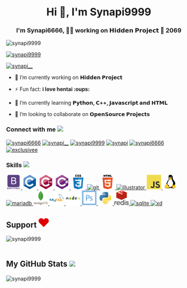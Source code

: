 <h1 align="center">Hi 👋, I'm Synapi9999</h1>
<h3 align="center">I'm Synapi6666, 👨‍💻 working on 𝗛𝗶𝗱𝗱𝗲𝗻 𝗣𝗿𝗼𝗷𝗲𝗰𝘁 🚀 2069</h3>

<p align="left"> <img src="https://komarev.com/ghpvc/?username=synapi9999&label=Views&color=0e75b6&style=flat-square" alt="synapi9999" /> </p>

<p align="left"> <a href="https://github.com/ryo-ma/github-profile-trophy"><img src="https://github-profile-trophy.vercel.app/?username=synapi9999" alt="synapi9999" /></a> </p>

<p align="left"> <a href="https://twitter.com/synapi__" target="blank"><img src="https://img.shields.io/twitter/follow/synapi__?logo=twitter&style=for-the-badge" alt="synapi__" /></a> </p>

- 🔭 I’m currently working on **𝗛𝗶𝗱𝗱𝗲𝗻 𝗣𝗿𝗼𝗷𝗲𝗰𝘁**

- ⚡ Fun fact: **i love hentai :oups:**

- 🌱 I’m currently learning **𝗣𝘆𝘁𝗵𝗼𝗻, 𝗖++, 𝗝𝗮𝘃𝗮𝘀𝗰𝗿𝗶𝗽𝘁 𝗮𝗻𝗱 𝗛𝗧𝗠𝗟**

- 👯 I’m looking to collaborate on **𝗢𝗽𝗲𝗻𝗦𝗼𝘂𝗿𝗰𝗲 𝗣𝗿𝗼𝗷𝗲𝗰𝘁𝘀**

<h3 align="left"> Connect with me <img src='https://raw.githubusercontent.com/ShahriarShafin/ShahriarShafin/main/Assets/handshake.gif' width="32px"> </h3>
<p align="left">
<a href="https://codepen.io/synapi6666" target="blank"><img align="center" src="https://raw.githubusercontent.com/rahuldkjain/github-profile-readme-generator/master/src/images/icons/Social/codepen.svg" alt="synapi6666" height="30" width="40" /></a>
<a href="https://twitter.com/synapi__" target="blank"><img align="center" src="https://raw.githubusercontent.com/rahuldkjain/github-profile-readme-generator/master/src/images/icons/Social/twitter.svg" alt="synapi__" height="30" width="40" /></a>
<a href="https://instagram.com/synapi9999" target="blank"><img align="center" src="https://raw.githubusercontent.com/rahuldkjain/github-profile-readme-generator/master/src/images/icons/Social/instagram.svg" alt="synapi9999" height="30" width="40" /></a>
<a href="https://www.youtube.com/c/synapi" target="blank"><img align="center" src="https://raw.githubusercontent.com/rahuldkjain/github-profile-readme-generator/master/src/images/icons/Social/youtube.svg" alt="synapi" height="30" width="40" /></a>
<a href="https://www.topcoder.com/members/synapi6666" target="blank"><img align="center" src="https://cdn.jsdelivr.net/npm/simple-icons@3.0.1/icons/topcoder.svg" alt="synapi6666" height="30" width="40" /></a>
<a href="https://discord.gg/exclusivee" target="blank"><img align="center" src="https://raw.githubusercontent.com/rahuldkjain/github-profile-readme-generator/master/src/images/icons/Social/discord.svg" alt="exclusivee" height="30" width="40" /></a>
</p>

<h3 align="left"> Skills <img src = "https://media2.giphy.com/media/QssGEmpkyEOhBCb7e1/giphy.gif?cid=ecf05e47a0n3gi1bfqntqmob8g9aid1oyj2wr3ds3mg700bl&rid=giphy.gif" width = 28px> </h2> </h3>
<p align="left"> <a href="https://getbootstrap.com" target="_blank"> <img src="https://raw.githubusercontent.com/devicons/devicon/master/icons/bootstrap/bootstrap-plain-wordmark.svg" alt="bootstrap" width="40" height="40"/> </a> <a href="https://www.cprogramming.com/" target="_blank"> <img src="https://raw.githubusercontent.com/devicons/devicon/master/icons/c/c-original.svg" alt="c" width="40" height="40"/> </a> <a href="https://www.w3schools.com/cpp/" target="_blank"> <img src="https://raw.githubusercontent.com/devicons/devicon/master/icons/cplusplus/cplusplus-original.svg" alt="cplusplus" width="40" height="40"/> </a> <a href="https://www.w3schools.com/cs/" target="_blank"> <img src="https://raw.githubusercontent.com/devicons/devicon/master/icons/csharp/csharp-original.svg" alt="csharp" width="40" height="40"/> </a> <a href="https://www.w3schools.com/css/" target="_blank"> <img src="https://raw.githubusercontent.com/devicons/devicon/master/icons/css3/css3-original-wordmark.svg" alt="css3" width="40" height="40"/> </a> <a href="https://git-scm.com/" target="_blank"> <img src="https://www.vectorlogo.zone/logos/git-scm/git-scm-icon.svg" alt="git" width="40" height="40"/> </a> <a href="https://www.w3.org/html/" target="_blank"> <img src="https://raw.githubusercontent.com/devicons/devicon/master/icons/html5/html5-original-wordmark.svg" alt="html5" width="40" height="40"/> </a> <a href="https://www.adobe.com/in/products/illustrator.html" target="_blank"> <img src="https://www.vectorlogo.zone/logos/adobe_illustrator/adobe_illustrator-icon.svg" alt="illustrator" width="40" height="40"/> </a> <a href="https://developer.mozilla.org/en-US/docs/Web/JavaScript" target="_blank"> <img src="https://raw.githubusercontent.com/devicons/devicon/master/icons/javascript/javascript-original.svg" alt="javascript" width="40" height="40"/> </a> <a href="https://www.linux.org/" target="_blank"> <img src="https://raw.githubusercontent.com/devicons/devicon/master/icons/linux/linux-original.svg" alt="linux" width="40" height="40"/> </a> <a href="https://mariadb.org/" target="_blank"> <img src="https://www.vectorlogo.zone/logos/mariadb/mariadb-icon.svg" alt="mariadb" width="40" height="40"/> </a> <a href="https://www.mongodb.com/" target="_blank"> <img src="https://raw.githubusercontent.com/devicons/devicon/master/icons/mongodb/mongodb-original-wordmark.svg" alt="mongodb" width="40" height="40"/> </a> <a href="https://www.mysql.com/" target="_blank"> <img src="https://raw.githubusercontent.com/devicons/devicon/master/icons/mysql/mysql-original-wordmark.svg" alt="mysql" width="40" height="40"/> </a> <a href="https://nodejs.org" target="_blank"> <img src="https://raw.githubusercontent.com/devicons/devicon/master/icons/nodejs/nodejs-original-wordmark.svg" alt="nodejs" width="40" height="40"/> </a> <a href="https://www.photoshop.com/en" target="_blank"> <img src="https://raw.githubusercontent.com/devicons/devicon/master/icons/photoshop/photoshop-line.svg" alt="photoshop" width="40" height="40"/> </a> <a href="https://www.python.org" target="_blank"> <img src="https://raw.githubusercontent.com/devicons/devicon/master/icons/python/python-original.svg" alt="python" width="40" height="40"/> </a> <a href="https://redis.io" target="_blank"> <img src="https://raw.githubusercontent.com/devicons/devicon/master/icons/redis/redis-original-wordmark.svg" alt="redis" width="40" height="40"/> </a> <a href="https://www.sqlite.org/" target="_blank"> <img src="https://www.vectorlogo.zone/logos/sqlite/sqlite-icon.svg" alt="sqlite" width="40" height="40"/> </a> <a href="https://www.adobe.com/products/xd.html" target="_blank"> <img src="https://cdn.worldvectorlogo.com/logos/adobe-xd.svg" alt="xd" width="40" height="40"/> </a> </p>

<h2 align="left"> Support <a href='https://docs.github.com/en/github/supporting-the-open-source-community-with-github-sponsors'><img src='https://raw.githubusercontent.com/acervenky/animated-github-badges/master/assets/sponsorbadge.gif' width='28' height='28'></a> </h2> 
<p><a href="https://www.buymeacoffee.com/synapi9999"> <img align="left" src="https://cdn.buymeacoffee.com/buttons/v2/default-yellow.png" height="50" width="210" alt="synapi9999" /></a></p><br><br>

<h2> My GitHub Stats <img src='https://media1.giphy.com/media/du3J3cXyzhj75IOgvA/giphy.gif?cid=ecf05e47x2g034i9pzwtzzsd3xgg2w9nr94t4tflbbgo3008&rid=giphy.gif' width='32px'> </h2>

<p><img align="center" src="https://github-readme-stats.vercel.app/api/top-langs?username=synapi9999&show_icons=true&theme=dracula&title_color=ff0000&text_color=ff0000&hide_border=true&locale=en&layout=compact" alt="synapi9999" /></p>

